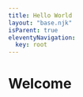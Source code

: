 ```yaml
---
title: Hello World
layout: "base.njk"
isParent: true
eleventyNavigation:
  key: root
---
```


# Welcome
